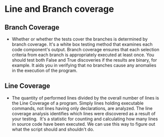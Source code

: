 # Line and Branch coverage

## Branch Coverage
* Whether or whether the tests cover the branches is determined by branch coverage. It's a white box testing method that examines each code component's output. Branch coverage ensures that each selection criteria from each branch is appropriately executed at least once. You should test both False and True discoveries if the results are binary, for example. It aids you in verifying that no branches cause any anomalies in the execution of the program.

## Line Coverage
* The quantity of performed lines divided by the overall number of lines is the Line Coverage of a program. Simply lines holding executable commands, not lines having only declarations, are analyzed. The line coverage analysis identifies which lines were discovered as a result of your testing.  It's a statistic for counting and calculating how many lines in source code have been executed. We can use this way to figure out what the script should and shouldn't do.
